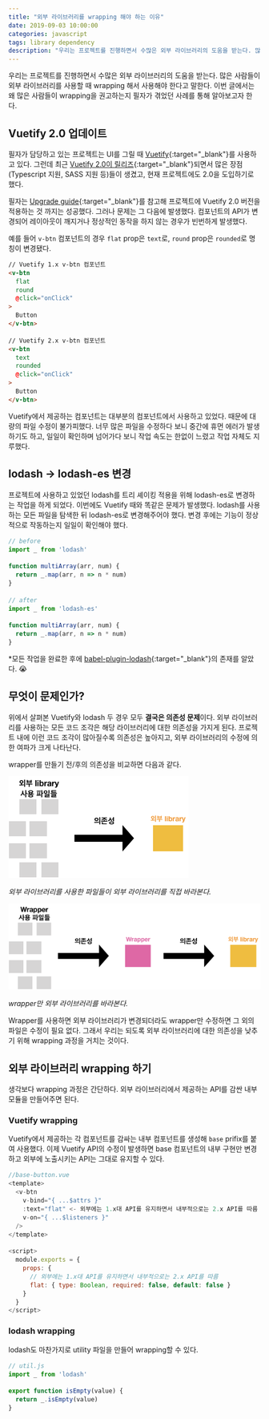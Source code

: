 ```yaml
---
title: "외부 라이브러리를 wrapping 해야 하는 이유"
date: 2019-09-03 10:00:00
categories: javascript
tags: library dependency
description: "우리는 프로젝트를 진행하면서 수많은 외부 라이브러리의 도움을 받는다. 많은 사람들이 외부 라이브러리를 사용할 때 wrapping 해서 사용해야 한다고 말한다. 이번 글에서는 왜 많은 사람들이 wrapping을 권고하는지 필자가 겪었던 사례를 통해 알아보고자 한다."
---
```


우리는 프로젝트를 진행하면서 수많은 외부 라이브러리의 도움을 받는다. 많은 사람들이 외부 라이브러리를 사용할 때 wrapping 해서 사용해야 한다고 말한다. 이번 글에서는 왜 많은 사람들이 wrapping을 권고하는지 필자가 겪었던 사례를 통해 알아보고자 한다.

## Vuetify 2.0 업데이트

필자가 담당하고 있는 프로젝트는 UI를 그릴 때 [Vuetify](https://v15.vuetifyjs.com/){:target="_blank"}를 사용하고 있다. 그런데 최근 [Vuetify 2.0이 릴리즈](https://github.com/vuetifyjs/vuetify/releases/tag/v2.0.0){:target="_blank"}되면서 많은 장점(Typescript 지원, SASS 지원 등)들이 생겼고, 현재 프로젝트에도 2.0을 도입하기로 했다.

필자는 [Upgrade guide](https://github.com/vuetifyjs/vuetify/releases?after=v2.0.4#user-content-upgrade-guide){:target="_blank"}를 참고해 프로젝트에 Vuetify 2.0 버전을 적용하는 것 까지는 성공했다. 그러나 문제는 그 다음에 발생했다. 컴포넌트의 API가 변경되어 레이아웃이 깨지거나 정상적인 동작을 하지 않는 경우가 빈번하게 발생했다.

예를 들어 `v-btn` 컴포넌트의 경우 `flat` prop은 `text`로, `round` prop은 `rounded`로 명칭이 변경됐다.

```html
// Vuetify 1.x v-btn 컴포넌트
<v-btn
  flat
  round
  @click="onClick"
>
  Button
</v-btn>

// Vuetify 2.x v-btn 컴포넌트
<v-btn
  text
  rounded
  @click="onClick"
>
  Button
</v-btn>
```

Vuetify에서 제공하는 컴포넌트는 대부분의 컴포넌트에서 사용하고 있었다. 때문에 대량의 파일 수정이 불가피했다. 너무 많은 파일을 수정하다 보니 중간에 휴먼 에러가 발생하기도 하고, 일일이 확인하며 넘어가다 보니 작업 속도는 한없이 느렸고 작업 자체도 지루했다.

## lodash → lodash-es 변경

프로젝트에 사용하고 있었던 lodash를 트리 셰이킹 적용을 위해 lodash-es로 변경하는 작업을 하게 되었다. 이번에도 Vuetify 때와 똑같은 문제가 발생했다. lodash를 사용하는 모든 파일을 탐색한 뒤 lodash-es로 변경해주어야 했다. 변경 후에는 기능이 정상적으로 작동하는지 일일이 확인해야 했다.

```js
// before
import _ from 'lodash'

function multiArray(arr, num) {
  return _.map(arr, n => n * num)
}

// after
import _ from 'lodash-es'

function multiArray(arr, num) {
  return _.map(arr, n => n * num)
}
```

*모든 작업을 완료한 후에 [babel-plugin-lodash](https://github.com/lodash/babel-plugin-lodash){:target="_blank"}의 존재를 알았다. 😭

## 무엇이 문제인가?

위에서 살펴본 Vuetify와 lodash 두 경우 모두 **결국은 의존성 문제**이다. 외부 라이브러리를 사용하는 모든 코드 조각은 해당 라이브러리에 대한 의존성을 가지게 된다. 프로젝트 내에 이런 코드 조각이 많아질수록 의존성은 높아지고, 외부 라이브러리의 수정에 의한 여파가 크게 나타난다.

wrapper를 만들기 전/후의 의존성을 비교하면 다음과 같다.

![외부 라이브러리 직접 사용](/assets/images/img-library-dependency.png)

*외부 라이브러리를 사용한 파일들이 외부 라이브러리를 직접 바라본다.*

![Wrapper를 이용한 외부 라이브러리 사용](/assets/images/img-wrapper-library-dependency.png)

*wrapper만 외부 라이브러리를 바라본다.*

Wrapper를 사용하면 외부 라이브러리가 변경되더라도 wrapper만 수정하면 그 외의 파일은 수정이 필요 없다. 그래서 우리는 되도록 외부 라이브러리에 대한 의존성을 낮추기 위해 wrapping 과정을 거치는 것이다.

## 외부 라이브러리 wrapping 하기

생각보다 wrapping 과정은 간단하다. 외부 라이브러리에서 제공하는 API를 감싼 내부 모듈을 만들어주면 된다.

### Vuetify wrapping

Vuetify에서 제공하는 각 컴포넌트를 감싸는 내부 컴포넌트를 생성해 `base` prifix를 붙여 사용했다. 이제 Vuetify API의 수정이 발생하면 base 컴포넌트의 내부 구현만 변경하고 외부에 노출시키는 API는 그대로 유지할 수 있다.

```js
//base-button.vue
<template>
  <v-btn
    v-bind="{ ...$attrs }"
    :text="flat" <- 외부에는 1.x대 API를 유지하면서 내부적으로는 2.x API를 따름
    v-on="{ ...$listeners }"
  />
</template>

<script>
  module.exports = {
    props: {
      // 외부에는 1.x대 API를 유지하면서 내부적으로는 2.x API를 따름
      flat: { type: Boolean, required: false, default: false }
    }
  }
</script>
```

### lodash wrapping

lodash도 마찬가지로 utility 파일을 만들어 wrapping할 수 있다.

```js
// util.js
import _ from 'lodash'

export function isEmpty(value) {
  return _.isEmpty(value)
}
```
